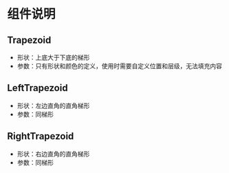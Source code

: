 # 组件说明

## Trapezoid

* 形状：上底大于下底的梯形
* 参数：只有形状和颜色的定义，使用时需要自定义位置和层级，无法填充内容

## LeftTrapezoid

* 形状：左边直角的直角梯形
* 参数：同梯形

## RightTrapezoid

* 形状：右边直角的直角梯形
* 参数：同梯形
